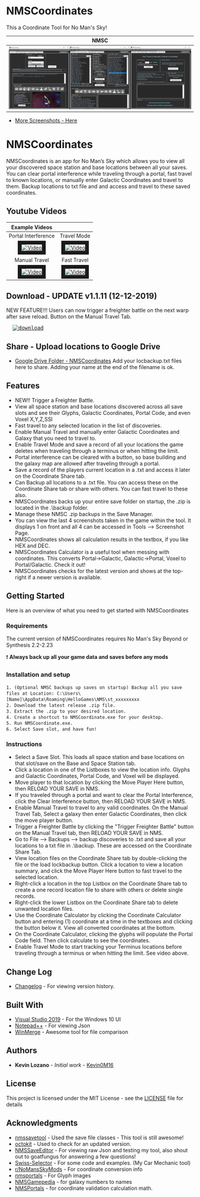 # NMSCoordinates
This a Coordinate Tool for No Man's Sky!

|               NMSC                        |
|                :---:                      |
|       <img src= "Cover_Photo.png"/>       |

* [More Screenshots - Here](https://github.com/Kevin0M16/NMSCoordinates/tree/master/images)

# NMSCoordinates

NMSCoordinates is an app for No Man’s Sky which allows you to view all your discovered space station and base locations between all your saves.
You can clear portal interference while traveling through a portal, fast travel to known locations, or manually enter Galactic Coordinates and travel to them.
Backup locations to txt file and and access and travel to these saved coordinates.

## Youtube Videos

|Example Videos|  |
|:---:|:---:|
|Portal Interference|Travel Mode|
|<a href="http://www.youtube.com/watch?feature=player_embedded&v=-kipUjXrnOc" target="_blank"><img src="http://img.youtube.com/vi/-kipUjXrnOc/0.jpg" alt="Video" width="520" height="300" border="10" /></a>|<a href="http://www.youtube.com/watch?feature=player_embedded&v=LB7yqgLsW_0" target="_blank"><img src="http://img.youtube.com/vi/LB7yqgLsW_0/0.jpg" alt="Video" width="520" height="300" border="10" /></a>|
|Manual Travel|Fast Travel|
|<a href="http://www.youtube.com/watch?feature=player_embedded&v=ceSFVl9LFtI" target="_blank"><img src="http://img.youtube.com/vi/ceSFVl9LFtI/0.jpg" alt="Video" width="520" height="300" border="10" /></a>|<a href="http://www.youtube.com/watch?feature=player_embedded&v=Vx1xGk2TMIo" target="_blank"><img src="http://img.youtube.com/vi/Vx1xGk2TMIo/0.jpg" alt="Video" width="520" height="300" border="10" /></a>|


## Download - UPDATE v1.1.11 (12-12-2019)

NEW FEATURE!!! Users can now trigger a freighter battle on the next warp after save reload. Button on the Manual Travel Tab.

<!--* Download will be available later today. -->
<pre>  <a href="https://github.com/Kevin0M16/NMSCoordinates/releases/latest/download/NMSCoordinates-v1.1.11.zip"><img src="https://img.shields.io/badge/dynamic/json.svg?label=download&url=https://api.github.com/repos/Kevin0M16/NMSCoordinates/releases/latest&query=$.assets[0].name&style=for-the-badge" alt="download"/></a></pre>

## Share - Upload locations to Google Drive

* [Google Drive Folder - NMSCoordinates](https://drive.google.com/open?id=0B0Tsv8SX6_GtR2hKNlhVcnBvMmc) Add your locbackup.txt files here to share. Adding your name at the end of the filename is ok.


## Features

* NEW!! Trigger a Freighter Battle.
* View all space station and base locations discovered across all save slots and see their Glyphs, Galactic Coordinates, Portal Code, and even Voxel X,Y,Z,SSI
* Fast travel to any selected location in the list of discoveries.
* Enable Manual Travel and manually enter Galactic Coordinates and Galaxy that you need to travel to.
* Enable Travel Mode and save a record of all your locations the game deletes when traveling through a terminus or when hitting the limit.
* Portal interference can be cleared with a button, so base building and the galaxy map are allowed after traveling through a portal.
* Save a record of the players current location in a .txt and access it later on the Coordinate Share tab.
* Can Backup all locations to a .txt file. You can access these on the Coordinate Share tab or share with others. You can fast travel to these also.
* NMSCoordinates backs up your entire save folder on startup, the .zip is located in the .\backup folder.
* Manage these NMSC .zip backups in the Save Manager.
* You can view the last 4 screenshots taken in the game within the tool. It displays 1 on front and all 4 can be accessed in Tools --> Screenshot Page.
* NMSCoordinates shows all calculation results in the textbox, if you like HEX and DEC.
* NMSCoordinates Calculator is a useful tool when messing with coordinates. This converts Portal->Galactic, Galactic->Portal, Voxel to Portal/Galactic. Check it out!
* NMSCoordinates checks for the latest version and shows at the top-right if a newer version is available.

## Getting Started

Here is an overview of what you need to get started with NMSCoordinates

### Requirements

The current version of NMSCoordinates requires No Man's Sky Beyond or Synthesis 2.2-2.23

:exclamation: **Always back up all your game data and saves before any mods**

### Installation and setup

	1. (Optional NMSC backups up saves on startup) Backup all you save files at Location: C:\Users\[Name]\AppData\Roaming\HelloGames\NMS\st_xxxxxxxxx
	2. Download the latest release .zip file.
	3. Extract the .zip to your desired location.
	4. Create a shortcut to NMSCoordinate.exe for your desktop.
	5. Run NMSCoordinate.exe. 
	6. Select Save slot, and have fun!

### Instructions

* Select a Save Slot. This loads all space station and base locations on that slot/save on the Base and Space Station tab.
* Click a location in one of the Listboxes to view the location info. Glyphs and Galactic Coordinates, Portal Code, and Voxel will be displayed.
* Move player to that location by clicking the Move Player Here button, then RELOAD YOUR SAVE in NMS.
* If you traveled through a portal and want to clear the Portal Interference, click the Clear Interference button, then RELOAD YOUR SAVE in NMS.
* Enable Manual Travel to travel to any valid coordinates. On the Manual Travel Tab, Select a galaxy then enter Galactic Coordinates, then click the move player button.
* Trigger a Freighter Battle by clicking the "Trigger Freighter Battle" button on the Manual Travel tab, then RELOAD YOUR SAVE in NMS.
* Go to File --> Backups --> backup discoveries to .txt and save all your locations to a txt file in .\backup. These are accessed on the Coordinate Share Tab.
* View location files on the Coordinate Share tab by double-clicking the file or the load lockbackup button. Click a location to view a location summary, and click the Move Player Here button to fast travel to the selected location.
* Right-click a location in the top Listbox on the Coordinate Share tab to create a one record location file to share with others or delete single records.
* Right-click the lower Listbox on the Coordinate Share tab to delete unwanted location files.
* Use the Coordinate Calculator by clicking the Coordinate Calculator button and entering (1) coordinate at a time in the textboxes and clicking the button below it. View all converted coordinates at the bottom.
* On the Coordinate Calculator, clicking the glyphs will populate the Portal Code field. Then click calculate to see the coordinates.
* Enable Travel Mode to start tracking your Terminus locations before traveling through a terminus or when hitting the limit. See video above.


## Change Log
* [Changelog](https://github.com/Kevin0M16/NMSCoordinates/blob/master/CHANGELOG.md) - For viewing version history.

## Built With

* [Visual Studio 2019](https://visualstudio.microsoft.com/downloads/) - For the Windows 10 UI
* [Notepad++](https://notepad-plus-plus.org/) - For viewing Json
* [WinMerge](https://winmerge.org/) - Awesome tool for file comparison

## Authors

* **Kevin Lozano** - *Initial work* - [Kevin0M16](https://github.com/Kevin0M16)

## License

This project is licensed under the MIT License - see the [LICENSE](/LICENSE.txt) file for details

## Acknowledgments

* [nmssavetool](https://github.com/matthew-humphrey/nmssavetool) - Used the save file classes - This tool is still awesome!
* [octokit](https://github.com/octokit/octokit.net) - Used to check for an updated version.
* [NMSSaveEditor](https://github.com/goatfungus/NMSSaveEditor) - For viewing raw Json and testing my tool, also shout out to goatfungus for answering a few questions!
* [Swiss-Selector](https://kevin0m16.github.io/Swiss-Selector/) - For some code and examples. (My Car Mechanic tool)
* [r/NoMansSkyMods](https://www.reddit.com/r/NoMansSkyMods/) - For coordinate conversion info
* [nmsportals](https://nmsportals.github.io/) - For Glyph images
* [NMSGamepedia](https://nomanssky.gamepedia.com/Galaxy) - for galaxy numbers to names
* [NMSPortals](https://github.com/nmsportals/nmsportals.github.io) - for coordinate validation calculation math.
